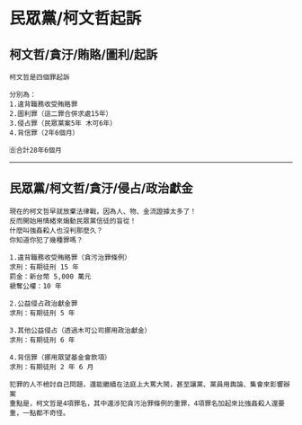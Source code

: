 # 民眾黨/柯文哲起訴

## 柯文哲/貪汙/賄賂/圖利/起訴

```
柯文哲是四個罪起訴

分別為：
1.違背職務收受賄賂罪
2.圖利罪（這二罪合併求處15年）
3.侵占罪（民眾黨案5年 木可6年）
4.背信罪（2年6個月）

🈴合計28年6個月
```

---

## 民眾黨/柯文哲/貪汙/侵占/政治獻金

```
現在的柯文哲早就放棄法律戰，因為人、物、金流證據太多了！
反而開始用情緒來煽動民眾黨信徒的盲從！
什麼叫強姦殺人也沒判那麼久？
你知道你犯了幾種罪嗎？

1.違背職務收受賄賂罪（貪污治罪條例）
求刑：有期徒刑 15 年
罰金：新台幣 5,000 萬元
褫奪公權：10 年

2.公益侵占政治獻金罪
求刑：有期徒刑 5 年

3.其他公益侵占（透過木可公司挪用政治獻金）
求刑：有期徒刑 6 年

4.背信罪（挪用眾望基金會款項）
求刑：有期徒刑 2 年 6 月

犯罪的人不檢討自己問題，還能繼續在法庭上大罵大鬧，甚至讓黨、黨員用輿論、集會來影響辦案
重點是，柯文哲是4項罪名，其中還涉犯貪污治罪條例的重罪，4項罪名加起來比強姦殺人還要重，一點都不奇怪。
```